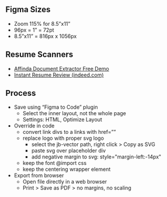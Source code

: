 
## Figma Sizes
- Zoom 115% for 8.5”x11”
- 96px = 1” = 72pt
- 8.5”x11” = 816px x 1056px

## Resume Scanners
- [Affinda Document Extractor Free Demo](https://www.affinda.com/solutions/recruitment)
- [Instant Resume Review (indeed.com)](https://www.indeed.com/career-services/resume-help/instant-report/?collectorID=rescan)

## Process
- Save using “Figma to Code” plugin 
  - Select the inner layout, not the whole page
  - Settings: HTML, Optimize Layout
- Override in code
  - convert link divs to a links with href=””
  - replace logo with proper svg logo
    - select the jb-vector path, right click > Copy as SVG
    - paste svg over placeholder div
    - add negative margin to svg: style="margin-left:-14px"
  - keep the font @import css
  - keep the centering wrapper element
- Export from browser
  - Open file directly in a web browser
  - Print > Save as PDF > no margins, no scaling